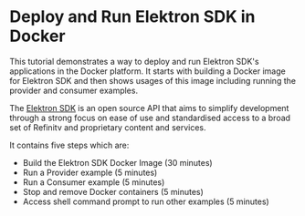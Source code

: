 # Deploy and Run Elektron SDK in Docker

This tutorial demonstrates a way to deploy and run Elektron SDK's applications in the Docker platform. It starts with building a Docker image for Elektron SDK and then shows usages of this image including running the provider and consumer examples.

The [Elektron SDK](https://developers.refinitiv.com/elektron) is an open source API that aims to simplify development through a strong focus on ease of use and standardised access to a broad set of Refinitv and proprietary content and services. 

It contains five steps which are:
- Build the Elektron SDK Docker Image (30 minutes)
- Run a Provider example (5 minutes)
- Run a Consumer example (5 minutes)
- Stop and remove Docker containers (5 minutes)
- Access shell command prompt to run other examples (5 minutes)